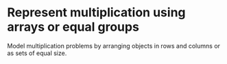 # Represent multiplication using arrays or equal groups

Model multiplication problems by arranging objects in rows and columns or as sets of equal size.
